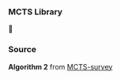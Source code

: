 ### MCTS Library

:construction:

### Source
__Algorithm 2__ from [MCTS-survey](http://www.incompleteideas.net/609%20dropbox/other%20readings%20and%20resources/MCTS-survey.pdf)
